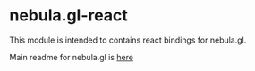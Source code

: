 # nebula.gl-react

This module is intended to contains react bindings for nebula.gl.

Main readme for nebula.gl is [here](https://github.com/uber/nebula.gl#readme)
